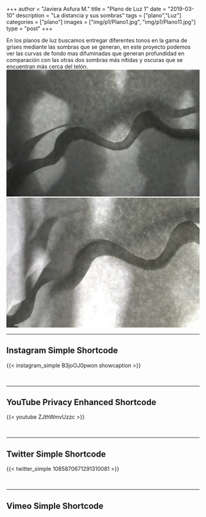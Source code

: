 +++
author = "Javiera Asfura M."
title = "Plano de Luz 1"
date = "2019-03-10"
description = "La distancia y sus sombras"
tags = ["plano","Luz"]
categories = ["plano"]
images = ["img/p1/Plano1.jpg", "img/p1/Plano11.jpg"]
type = "post"
+++

En los planos de luz buscamos entregar diferentes tonos en la gama de grises mediante las sombras que se generan, en este proyecto podemos ver las curvas de fondo mas difuminadas que generan profundidad en comparación con las otras dos sombras más nítidas y oscuras que se encuentran más cerca del telón.
![Plano 2](/img/p1/Plano12.jpg)
![Plano 3](/img/p1/Plano13.jpg)
<!--more-->
---

## Instagram Simple Shortcode

{{< instagram_simple B3joOJ0pwon showcaption >}}

<br>

---

## YouTube Privacy Enhanced Shortcode

{{< youtube ZJthWmvUzzc >}}

<br>

---

## Twitter Simple Shortcode

{{< twitter_simple 1085870671291310081 >}}

<br>

---

## Vimeo Simple Shortcode

                                         
